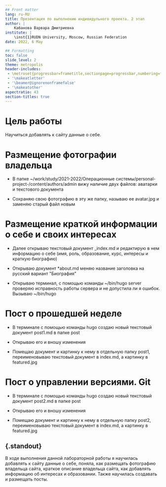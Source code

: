 ```yaml
---
## Front matter
lang: ru-RU
title: Презентация по выполнению индивидульного проекта. 2 этап
author: |
	Кабанова Варвара Дмитриевна
institute: |
	\inst{1}RUDN University, Moscow, Russian Federation
date: 2022, 6 May

## Formatting
toc: false
slide_level: 2
theme: metropolis
header-includes: 
 - \metroset{progressbar=frametitle,sectionpage=progressbar,numbering=fraction}
 - '\makeatletter'
 - '\beamer@ignorenonframefalse'
 - '\makeatother'
aspectratio: 43
section-titles: true
---
```


# Цель работы

Научиться добавлять к сайту данные о себе.

# Размещение фотографии владельца

- В папке ~/work/study/2021-2022/Операционные системы/personal-project-/content/authors/admin вижу наличие двух файлов: аватарки и текстового документа

- Сохраняю свою фотографию в эту же папку, называю ее avatar.jpg и заменяю старый файл новым 

# Размещение краткой информации о себе и своих интересах

- Далее открываю текстовый документ _index.md и редактирую в нем информацию о себе (имя, роль, образование, курс, интересы и краткую биографию)

- Открываю документ *about.md меняю название загoловка на русский вариант "Биография" 

- Открываю терминал, с помощью команды ~/bin/hugo server проверяю исправность работы сервера и не допустила ли я ошибок. Вызываю ~/bin/hugo

# Пост о прошедшей неделе

- В терминале с помощью команды hugo создаю новый текстовый документ post1.md в папке post 

- Открываю его и вношу изменения 

- Помещаю документ и картинку к нему в отдельную папку post1, переименовываю текстовый документ в index.md, а картинку в featured.jpg 

# Пост о управлении версиями. Git

- В терминале с помощью команды hugo создаю новый текстовый документ post2.md в папке post 

- Открываю его и вношу изменения 

- Помещаю документ и картинку к нему в отдельную папку post2, переименовываю текстовый документ в index.md, а картинку в featured.jpg 

## {.standout}

В ходе выполнения данной лабораторной работы я научилась добавлять к сайту данные о себе, поняла, как размещать фотографию владельца сайта, краткое описание владельца сайта, как добавлять информацию об интересах и образовании. Также научилась создавать и размещать посты. 
